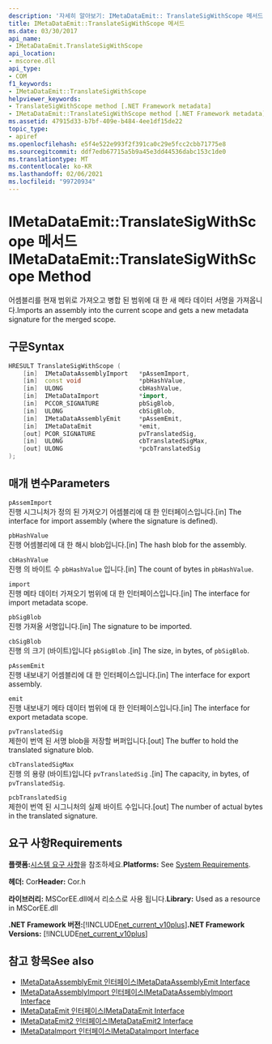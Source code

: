 ```yaml
---
description: '자세히 알아보기: IMetaDataEmit:: TranslateSigWithScope 메서드'
title: IMetaDataEmit::TranslateSigWithScope 메서드
ms.date: 03/30/2017
api_name:
- IMetaDataEmit.TranslateSigWithScope
api_location:
- mscoree.dll
api_type:
- COM
f1_keywords:
- IMetaDataEmit::TranslateSigWithScope
helpviewer_keywords:
- TranslateSigWithScope method [.NET Framework metadata]
- IMetaDataEmit::TranslateSigWithScope method [.NET Framework metadata]
ms.assetid: 47915d33-b7bf-409e-b484-4ee1df15de22
topic_type:
- apiref
ms.openlocfilehash: e5f4e522e993f2f391ca0c29e5fcc2cbb71775e8
ms.sourcegitcommit: ddf7edb67715a5b9a45e3dd44536dabc153c1de0
ms.translationtype: MT
ms.contentlocale: ko-KR
ms.lasthandoff: 02/06/2021
ms.locfileid: "99720934"
---
```

# <a name="imetadataemittranslatesigwithscope-method"></a><span data-ttu-id="4b275-103">IMetaDataEmit::TranslateSigWithScope 메서드</span><span class="sxs-lookup"><span data-stu-id="4b275-103">IMetaDataEmit::TranslateSigWithScope Method</span></span>

<span data-ttu-id="4b275-104">어셈블리를 현재 범위로 가져오고 병합 된 범위에 대 한 새 메타 데이터 서명을 가져옵니다.</span><span class="sxs-lookup"><span data-stu-id="4b275-104">Imports an assembly into the current scope and gets a new metadata signature for the merged scope.</span></span>  
  
## <a name="syntax"></a><span data-ttu-id="4b275-105">구문</span><span class="sxs-lookup"><span data-stu-id="4b275-105">Syntax</span></span>  
  
```cpp  
HRESULT TranslateSigWithScope (
    [in]  IMetaDataAssemblyImport   *pAssemImport,
    [in]  const void                *pbHashValue,
    [in]  ULONG                     cbHashValue,
    [in]  IMetaDataImport           *import,
    [in]  PCCOR_SIGNATURE           pbSigBlob,
    [in]  ULONG                     cbSigBlob,  
    [in]  IMetaDataAssemblyEmit     *pAssemEmit,
    [in]  IMetaDataEmit             *emit,
    [out] PCOR_SIGNATURE            pvTranslatedSig,
    [in]  ULONG                     cbTranslatedSigMax,
    [out] ULONG                     *pcbTranslatedSig
);  
```  
  
## <a name="parameters"></a><span data-ttu-id="4b275-106">매개 변수</span><span class="sxs-lookup"><span data-stu-id="4b275-106">Parameters</span></span>  

 `pAssemImport`  
 <span data-ttu-id="4b275-107">진행 시그니처가 정의 된 가져오기 어셈블리에 대 한 인터페이스입니다.</span><span class="sxs-lookup"><span data-stu-id="4b275-107">[in] The interface for import assembly (where the signature is defined).</span></span>  
  
 `pbHashValue`  
 <span data-ttu-id="4b275-108">진행 어셈블리에 대 한 해시 blob입니다.</span><span class="sxs-lookup"><span data-stu-id="4b275-108">[in] The hash blob for the assembly.</span></span>  
  
 `cbHashValue`  
 <span data-ttu-id="4b275-109">진행 의 바이트 수 `pbHashValue` 입니다.</span><span class="sxs-lookup"><span data-stu-id="4b275-109">[in] The count of bytes in `pbHashValue`.</span></span>  
  
 `import`  
 <span data-ttu-id="4b275-110">진행 메타 데이터 가져오기 범위에 대 한 인터페이스입니다.</span><span class="sxs-lookup"><span data-stu-id="4b275-110">[in] The interface for import metadata scope.</span></span>  
  
 `pbSigBlob`  
 <span data-ttu-id="4b275-111">진행 가져올 서명입니다.</span><span class="sxs-lookup"><span data-stu-id="4b275-111">[in] The signature to be imported.</span></span>  
  
 `cbSigBlob`  
 <span data-ttu-id="4b275-112">진행 의 크기 (바이트)입니다 `pbSigBlob` .</span><span class="sxs-lookup"><span data-stu-id="4b275-112">[in] The size, in bytes, of `pbSigBlob`.</span></span>  
  
 `pAssemEmit`  
 <span data-ttu-id="4b275-113">진행 내보내기 어셈블리에 대 한 인터페이스입니다.</span><span class="sxs-lookup"><span data-stu-id="4b275-113">[in] The interface for export assembly.</span></span>  
  
 `emit`  
 <span data-ttu-id="4b275-114">진행 내보내기 메타 데이터 범위에 대 한 인터페이스입니다.</span><span class="sxs-lookup"><span data-stu-id="4b275-114">[in] The interface for export metadata scope.</span></span>  
  
 `pvTranslatedSig`  
 <span data-ttu-id="4b275-115">제한이 번역 된 서명 blob을 저장할 버퍼입니다.</span><span class="sxs-lookup"><span data-stu-id="4b275-115">[out] The buffer to hold the translated signature blob.</span></span>  
  
 `cbTranslatedSigMax`  
 <span data-ttu-id="4b275-116">진행 의 용량 (바이트)입니다 `pvTranslatedSig` .</span><span class="sxs-lookup"><span data-stu-id="4b275-116">[in] The capacity, in bytes, of `pvTranslatedSig`.</span></span>  
  
 `pcbTranslatedSig`  
 <span data-ttu-id="4b275-117">제한이 번역 된 시그니처의 실제 바이트 수입니다.</span><span class="sxs-lookup"><span data-stu-id="4b275-117">[out] The number of actual bytes in the translated signature.</span></span>  
  
## <a name="requirements"></a><span data-ttu-id="4b275-118">요구 사항</span><span class="sxs-lookup"><span data-stu-id="4b275-118">Requirements</span></span>  

 <span data-ttu-id="4b275-119">**플랫폼:**[시스템 요구 사항](../../get-started/system-requirements.md)을 참조하세요.</span><span class="sxs-lookup"><span data-stu-id="4b275-119">**Platforms:** See [System Requirements](../../get-started/system-requirements.md).</span></span>  
  
 <span data-ttu-id="4b275-120">**헤더:** Cor</span><span class="sxs-lookup"><span data-stu-id="4b275-120">**Header:** Cor.h</span></span>  
  
 <span data-ttu-id="4b275-121">**라이브러리:** MSCorEE.dll에서 리소스로 사용 됩니다.</span><span class="sxs-lookup"><span data-stu-id="4b275-121">**Library:** Used as a resource in MSCorEE.dll</span></span>  
  
 <span data-ttu-id="4b275-122">**.NET Framework 버전:**[!INCLUDE[net_current_v10plus](../../../../includes/net-current-v10plus-md.md)]</span><span class="sxs-lookup"><span data-stu-id="4b275-122">**.NET Framework Versions:** [!INCLUDE[net_current_v10plus](../../../../includes/net-current-v10plus-md.md)]</span></span>  
  
## <a name="see-also"></a><span data-ttu-id="4b275-123">참고 항목</span><span class="sxs-lookup"><span data-stu-id="4b275-123">See also</span></span>

- [<span data-ttu-id="4b275-124">IMetaDataAssemblyEmit 인터페이스</span><span class="sxs-lookup"><span data-stu-id="4b275-124">IMetaDataAssemblyEmit Interface</span></span>](imetadataassemblyemit-interface.md)
- [<span data-ttu-id="4b275-125">IMetaDataAssemblyImport 인터페이스</span><span class="sxs-lookup"><span data-stu-id="4b275-125">IMetaDataAssemblyImport Interface</span></span>](imetadataassemblyimport-interface.md)
- [<span data-ttu-id="4b275-126">IMetaDataEmit 인터페이스</span><span class="sxs-lookup"><span data-stu-id="4b275-126">IMetaDataEmit Interface</span></span>](imetadataemit-interface.md)
- [<span data-ttu-id="4b275-127">IMetaDataEmit2 인터페이스</span><span class="sxs-lookup"><span data-stu-id="4b275-127">IMetaDataEmit2 Interface</span></span>](imetadataemit2-interface.md)
- [<span data-ttu-id="4b275-128">IMetaDataImport 인터페이스</span><span class="sxs-lookup"><span data-stu-id="4b275-128">IMetaDataImport Interface</span></span>](imetadataimport-interface.md)
